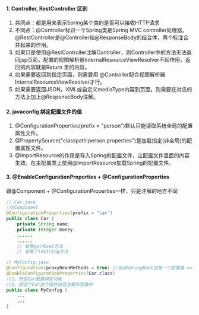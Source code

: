 #### 1. Controller, RestController 区别

1. 共同点：都是用来表示Spring某个类的是否可以接收HTTP请求
2. 不同点：@Controller标识一个Spring类是Spring MVC controller处理器。@RestController是@Controller和@ResponseBody的结合体，两个标注合并起来的作用。
3. 如果只是使用@RestController注解Controller，则Controller中的方法无法返回jsp页面，配置的视图解析器InternalResourceViewResolver不起作用，返回的内容就是Return 里的内容。
4. 如果需要返回到指定页面，则需要用 @Controller配合视图解析器InternalResourceViewResolver才行。
5. 如果需要返回JSON，XML或自定义mediaType内容到页面，则需要在对应的方法上加上@ResponseBody注解。


#### 2. javaconfig 绑定配置文件的值
1. @ConfigurationProperties(prefix = "person")默认只能读取系统全局的配置属性文件。
2. @PropertySource("classpath:person.properties")是加载指定(非全局)的配置属性文件。
3. @ImportResource的作用是导入Spring的配置文件，让配置文件里面的内容生效。在主配置类上使用@ImportResource加载Spring的配置文件。

#### 3. @EnableConfigurationProperties + @ConfigurationProperties

跟@Component + @ConfigurationProperties一样，只是注解的地方不同

```java
// Car.java
//@Component
@ConfigurationProperties(prefix = "car")
public class Car {
    private String name;
    private Integer money;
    ......
    ......
    // 省略get和set方法
    // 省略了toString方法
```

```java
// MyConfig.java
@Configuration(proxyBeanMethods = true) //告诉SpringBoot这是一个配置类 == 配置文件
@EnableConfigurationProperties(Car.class)
//1、开启Car配置绑定功能
//2、把这个Car这个组件自动注册到容器中
public class MyConfig {
    ...
    ...
}
```